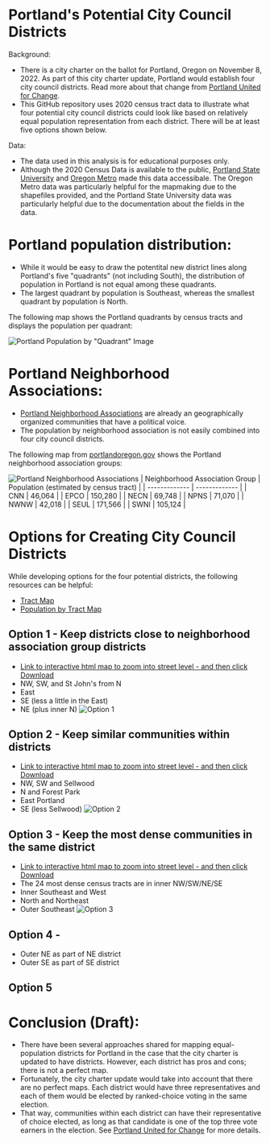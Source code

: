 # Portland's Potential City Council Districts

Background:
* There is a city charter on the ballot for Portland, Oregon on November 8, 2022.  As part of this city charter update, Portland would establish four city council districts.  Read more about that change from [Portland United for Change](https://portlandunitedforchange.com/about).
* This GitHub repository uses 2020 census tract data to illustrate what four potential city council districts could look like based on relatively equal population representation from each district.  There will be at least five options shown below.

Data:
* The data used in this analysis is for educational purposes only.
* Although the 2020 Census Data is available to the public, [Portland State University](https://www.pdx.edu/population-research/census-data-oregon) and [Oregon Metro](https://rlisdiscovery.oregonmetro.gov/datasets/census-tracts-2020-redistricting-data) made this data accessibale.  The Oregon Metro data was particularly helpful for the mapmaking due to the shapefiles provided, and the Portland State University data was particularly helpful due to the documentation about the fields in the data.

# Portland population distribution:
* While it would be easy to draw the potentital new district lines along Portland's five "quadrants" (not including South), the distribution of population in Portland is not equal among these quadrants.
* The largest quadrant by population is Southeast, whereas the smallest quadrant by population is North.

The following map shows the Portland quadrants by census tracts and displays the population per quadrant:

![Portland Population by "Quadrant" Image](https://github.com/wpbSabi/portland_potential_districts/blob/main/images/quadrants_map.png)

# Portland Neighborhood Associations:
* [Portland Neighborhood Associations](https://www.portlandoregon.gov/civic/index.cfm?c=28385) are already an geographically organized communities that have a political voice.
* The population by neighborhood association is not easily combined into four city council districts.

The following map from [portlandoregon.gov](https://www.portlandoregon.gov/civic/index.cfm?c=28385) shows the Portland neighborhood association groups:

![Portland Neighborhood Associations](https://github.com/wpbSabi/portland_potential_districts/blob/main/images/portland_neighborhood_associations.png)
| Neighborhood Association Group  | Population (estimated by census tract) |
| ------------- | ------------- |
| CNN | 46,064  |
| EPCO  | 150,280  |
| NECN  | 69,748  |
| NPNS  | 71,070  |
| NWNW  | 42,018  |
| SEUL  | 171,566  |
| SWNI  | 105,124  |


# Options for Creating City Council Districts
While developing options for the four potential districts, the following resources can be helpful:
* [Tract Map](https://github.com/wpbSabi/portland_potential_districts/blob/main/images/tracts.png)
* [Population by Tract Map](https://github.com/wpbSabi/portland_potential_districts/blob/main/images/population.png)



## Option 1 - Keep districts close to neighborhood association group districts 
* [Link to interactive html map to zoom into street level - and then click Download](https://github.com/wpbSabi/portland_potential_districts/blob/main/images/option_1.html)
* NW, SW, and St John's from N
* East 
* SE (less a little in the East)
* NE (plus inner N)
![Option 1](https://github.com/wpbSabi/portland_potential_districts/blob/main/images/option_1.png)

## Option 2 - Keep similar communities within districts
* [Link to interactive html map to zoom into street level - and then click Download](https://github.com/wpbSabi/portland_potential_districts/blob/main/images/option_2.html)
* NW, SW and Sellwood 
* N and Forest Park 
* East Portland 
* SE (less Sellwood)
![Option 2](https://github.com/wpbSabi/portland_potential_districts/blob/main/images/option_2.png)

## Option 3 - Keep the most dense communities in the same district
* [Link to interactive html map to zoom into street level - and then click Download](https://github.com/wpbSabi/portland_potential_districts/blob/main/images/option_3.html)
* The 24 most dense census tracts are in inner NW/SW/NE/SE
* Inner Southeast and West
* North and Northeast
* Outer Southeast
![Option 3](https://github.com/wpbSabi/portland_potential_districts/blob/main/images/option_3.png)


## Option 4 - 
* Outer NE as part of NE district
* Outer SE as part of SE district

## Option 5 




# Conclusion (Draft):
* There have been several approaches shared for mapping equal-population districts for Portland in the case that the city charter is updated to have districts.  However, each district has pros and cons; there is not a perfect map.
* Fortunately, the city charter update would take into account that there are no perfect maps.  Each district would have three representatives and each of them would be elected by ranked-choice voting in the same election.  
* That way, communities within each district can have their representative of choice elected, as long as that candidate is one of the top three vote earners in the election. See [Portland United for Change](https://portlandunitedforchange.com/about) for more details.

